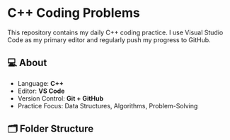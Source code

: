 # C++ Coding Problems

This repository contains my daily C++ coding practice. I use Visual Studio Code as my primary editor and regularly push my progress to GitHub.

## 💻 About

- Language: **C++**
- Editor: **VS Code**
- Version Control: **Git + GitHub**
- Practice Focus: Data Structures, Algorithms, Problem-Solving

## 🗂️ Folder Structure

